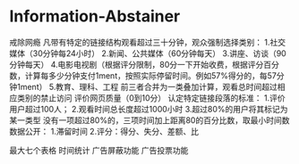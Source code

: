 # Information-Abstainer
戒除网瘾
凡带有特定的链接结构观看超过三十分钟，观众强制选择类别：
1.社交媒体（30分钟每24小时）
2.新闻、公共媒体（60分钟每天）
3.讲座、访谈（90分钟每天）
4.电影电视剧（根据评分限制，80分一下开始收费，根据评分百分数，计算每多少分钟支付1ment，按照实际停留时间。例如57%得分的，每57分钟1ment）
5.教育、理科、工程
前三者合并为一类叠加计算，观看总时间超过相应类别的禁止访问
评价网页质量（0到10分）
认定特定链接段落的标准：
1.评价用户超过100人；
2.观看时间总长度超过1000小时
3.超过80%的用户将其标记为某一类型
没有一项超过80%的，三项时间加上距离80的百分比数，取最小时间数
数据公开：
1.滞留时间
2.评分：得分、失分、差额、比

最大七个表格
时间统计
广告屏蔽功能
广告投票功能
